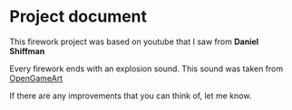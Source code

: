 # Project document

This firework project was based on youtube that I saw from **Daniel Shiffman**

Every firework ends with an explosion sound. This sound was taken from [OpenGameArt](https://opengameart.org/)

If there are any improvements that you can think of, let me know.
